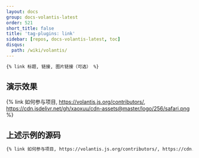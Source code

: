 ```yaml
---
layout: docs
group: docs-volantis-latest
order: 521
short_title: false
title: 'tag-plugins: link'
sidebar: [repos, docs-volantis-latest, toc]
disqus:
  path: /wiki/volantis/
---
```


```md 最后更新于 <u>3.0</u> 版本
{% link 标题, 链接, 图片链接（可选） %}
```

## 演示效果

{% link 如何参与项目, https://volantis.js.org/contributors/, https://cdn.jsdelivr.net/gh/xaoxuu/cdn-assets@master/logo/256/safari.png %}

## 上述示例的源码

```md example:
{% link 如何参与项目, https://volantis.js.org/contributors/, https://cdn.jsdelivr.net/gh/xaoxuu/cdn-assets@master/logo/256/safari.png %}
```
